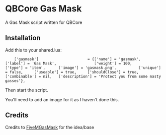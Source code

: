 # QBCore Gas Mask
A Gas Mask script written for QBCore

## Installation
Add this to your shared.lua:
```
	['gasmask'] 					 = {['name'] = 'gasmask', 			  	  		['label'] = 'Gas Mask', 				['weight'] = 100, 		['type'] = 'item', 		['image'] = 'gasmask.png', 			['unique'] = false, 	['useable'] = true, 	['shouldClose'] = true,   ['combinable'] = nil,   ['description'] = 'Protect you from some nasty gasses'},
```
Then start the script.

You'll need to add an image for it as I haven't done this.

## Credits
Credits to [FiveMGasMask](https://github.com/JellyJamm/fivemgasmask) for the idea/base